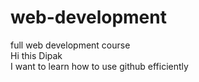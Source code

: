# web-development
full web development course
<br> Hi this Dipak <br>
I want to learn how to use github efficiently

